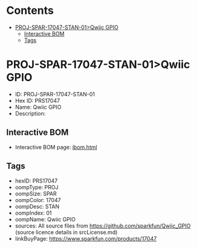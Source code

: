 



Contents
========

* [PROJ-SPAR-17047-STAN-01>Qwiic GPIO](#proj-spar-17047-stan-01qwiic-gpio)
	* [Interactive BOM](#interactive-bom)
	* [Tags](#tags)

# PROJ-SPAR-17047-STAN-01>Qwiic GPIO

- ID: PROJ-SPAR-17047-STAN-01
- Hex ID: PRS17047
- Name: Qwiic GPIO
- Description: 

## Interactive BOM

- Interactive BOM page: [ibom.html](kicad/bom/ibom.html)

## Tags

- hexID: PRS17047
- oompType: PROJ
- oompSize: SPAR
- oompColor: 17047
- oompDesc: STAN
- oompIndex: 01
- oompName: Qwiic GPIO
- sources: All source files from https://github.com/sparkfun/Qwiic_GPIO (source licence details in srcLicense.md)
- linkBuyPage: https://www.sparkfun.com/products/17047
